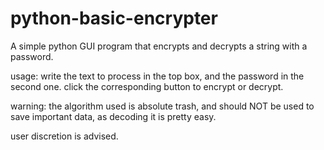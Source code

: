 # python-basic-encrypter
A simple python GUI program that encrypts and decrypts a string with a password.

usage:
  write the text to process in the top box, and the password in the second one. click the corresponding button to encrypt or decrypt.

warning: the algorithm used is absolute trash, and should NOT be used to save important data, as decoding it is pretty easy.

user discretion is advised.
